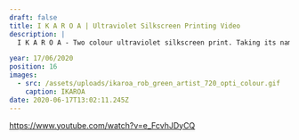 ```yaml
---
draft: false
title: I K A R O A | Ultraviolet Silkscreen Printing Video
description: |
  I K A R O A - Two colour ultraviolet silkscreen print. Taking its name from the Maori word for ‘the long fish that gave birth to all the stars in the Milky Way’ depicts a carp, bringing together Japanese and Maori culture within a retro framework. Tune by: Chaos In The CBD - Dusty Sundays

year: 17/06/2020
position: 16
images:
  - src: /assets/uploads/ikaroa_rob_green_artist_720_opti_colour.gif
    caption: IKAROA                   
date: 2020-06-17T13:02:11.245Z
---
```


https://www.youtube.com/watch?v=e_FcvhJDyCQ